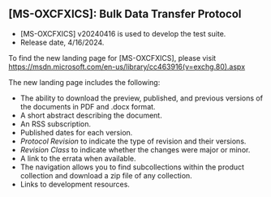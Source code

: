 ## [MS-OXCFXICS]: Bulk Data Transfer Protocol 
- [MS-OXCFXICS] v20240416 is used to develop the test suite. 
- Release date, 4/16/2024.

To find the new landing page for [MS-OXCFXICS], please visit https://msdn.microsoft.com/en-us/library/cc463916(v=exchg.80).aspx

The new landing page includes the following:
- The ability to download the preview, published, and previous versions of the documents in PDF and .docx format.
- A short abstract describing the document.
- An RSS subscription.
- Published dates for each version.
- *Protocol Revision* to indicate the type of revision and their versions.
- *Revision Class* to indicate whether the changes were
major or minor.
- A link to the errata when available.
- The navigation allows you to find subcollections within the product collection and download a
zip file of any collection.
- Links to development resources.